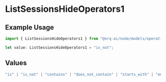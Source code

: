 # ListSessionsHideOperators1

## Example Usage

```typescript
import { ListSessionsHideOperators1 } from "@orq-ai/node/models/operations";

let value: ListSessionsHideOperators1 = "is_not";
```

## Values

```typescript
"is" | "is_not" | "contains" | "does_not_contain" | "starts_with" | "ends_with" | "is_empty" | "is_not_empty"
```